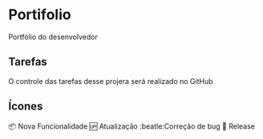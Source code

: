 # Portifolio
Portfólio do desenvolvedor 


## Tarefas

O controle das tarefas desse projera será realizado no GitHub

## Ícones

:package: Nova Funcionalidade
:up: Atualização
:beatle:Correção de bug
:checkered_flag: Release